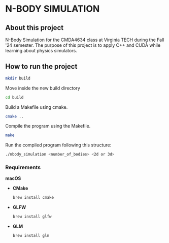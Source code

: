 # N-BODY SIMULATION

## About this project 

N-Body Simulation for the CMDA4634 class at Virginia TECH during the Fall '24 semester.
The purpose of this project is to apply C++ and CUDA while learning about physics simulators.

## How to run the project
``` bash
mkdir build
```

Move inside the new build directory
``` bash
cd build
``` 

Build a Makefile using cmake.
``` bash
cmake ..
```

Compile the program using the Makefile.
``` bash
make
```

Run the compiled program following this structure:
``` bash
./nbody_simulation <number_of_bodies> <2d or 3d>
```


### Requirements 

**macOS**

- **CMake**
    ``` bash
    brew install cmake 
    ```

- **GLFW**
    ``` bash
    brew install glfw
    ```

- **GLM**
    ``` bash
    brew install glm
    ```
